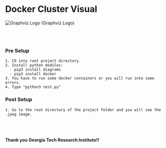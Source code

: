 # Docker Cluster Visual
![Graphviz Logo](https://graphviz.org/Resources/app.png)
(Graphviz Logo)

<br/>
<br/>

### Pre Setup
```
1. CD into root project directory.
2. Install python modules: 
  - pip3 install diagrams
  - pip3 install docker
3. You have to run some docker containers or you will run into some errors.
4. Type "python3 test.py" 
```

### Post Setup
```
1. Go to the root directory of the project folder and you will see the .jpeg image. 
```

                      
<br/>
<br/>

#### Thank you Georgia Tech Research Institute!!
